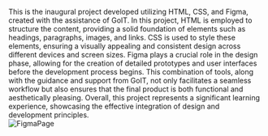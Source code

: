 This is the inaugural project developed utilizing HTML, CSS, and Figma, created with the assistance of GoIT. In this project, HTML is employed to structure the content, providing a solid foundation of elements such as headings, paragraphs, images, and links. CSS is used to style these elements, ensuring a visually appealing and consistent design across different devices and screen sizes. Figma plays a crucial role in the design phase, allowing for the creation of detailed prototypes and user interfaces before the development process begins. This combination of tools, along with the guidance and support from GoIT, not only facilitates a seamless workflow but also ensures that the final product is both functional and aesthetically pleasing. Overall, this project represents a significant learning experience, showcasing the effective integration of design and development principles.    
![FigmaPage](https://github.com/BeeVali/HTML-CSS-Project/assets/159815958/17de2682-9269-4b1c-8e04-47262ae60c81)
